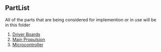 ## PartList
All of the parts that are being considered for implemention or in use will be in this folder

1. [Driver Boards](https://github.com/rherkert00/Capstone-Project-RAMIUS/tree/main/Parts%20List/Driver%20Boards)
1. [Main Propulsion](https://github.com/rherkert00/Capstone-Project-RAMIUS/tree/main/Parts%20List/Main%20Propulsion)
1. [Microcontroller](https://github.com/rherkert00/Capstone-Project-RAMIUS/tree/main/Parts%20List/Microcontroller)
